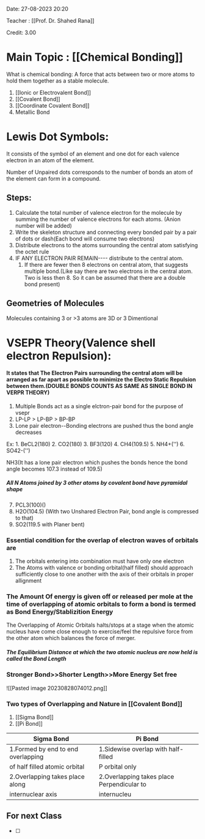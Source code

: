 Date: 27-08-2023 20:20

Teacher : [[Prof. Dr. Shahed Rana]]

Credit: 3.00
# Main Topic : [[Chemical Bonding]]


What is chemical bonding: A force that acts between two or more atoms to hold them together as a stable molecule.
1. [[Ionic or Electrovalent Bond]]
2. [[Covalent Bond]]
3. [[Coordinate Covalent Bond]]
4. Metallic Bond

# Lewis Dot Symbols:

It consists of the symbol of an element and one dot for each valence electron in an atom of the element.

Number of Unpaired dots corresponds to the number of bonds an atom of the element can form in a compound.


## Steps:
1. Calculate the total number of valence electron for the molecule by summing the number of valence electrons for each atoms. (Anion number will be added)
2. Write the skeleton structure and connecting every bonded pair by a pair of dots or dash(Each bond will consume two electrons)
3. Distribute electrons to the atoms surrounding the central atom satisfying the octet rule
4. IF ANY ELECTRON PAIR REMAIN---- distribute to the central atom.
	1. If there are fewer then 8 electrons on central atom, that suggests multiple bond.(Like say there are two electrons in the central atom. Two is less then 8. So it can be assumed that there are a double bond present)
## Geometries of Molecules

Molecules containing 3 or >3 atoms are 3D or 3 Dimentional


# VSEPR Theory(Valence shell electron Repulsion):

#### It states that The Electron Pairs surrounding the central atom will be arranged as far apart as possible to minimize the Electro Static Repulsion between them.(DOUBLE BONDS COUNTS AS SAME AS SINGLE BOND IN VERPR THEORY)

1. Multiple Bonds act as a single elctron-pair bond for the purpose of vsepr
2.  LP-LP > LP-BP > BP-BP
3. Lone pair electron--Bonding electrons are pushed thus the bond angle decreases

Ex: 
	1. BeCL2(180)
	2. CO2(180)
	3. BF3(120)
	4. CH4(109.5)
	5. NH4+('')
	6. SO42-('')


NH3(It has a lone pair electron which pushes the bonds hence the bond angle becomes 107.3 instead of 109.5)
##### All N Atoms joined by 3 other atoms by covalent bond have pyramidal shape

7. PCL3(100)()
8. H2O(104.5) (With two Unshared Electron Pair, bond angle is compressed to that)
9. SO2(119.5 with Planer bent)
### Essential condition for the overlap of electron waves of orbitals are
1. The orbitals entering into combination must have only one electron
2. The Atoms with valence or bonding orbital(half filled) should approach sufficiently close to one another with the axis of their orbitals in proper allignment
### The Amount Of energy is given off or released per mole at the time of overlapping of atomic orbitals to form a bond is termed as Bond Energy/Stablizition Energy

The Overlapping of Atomic Orbitals halts/stops  at a stage when the atomic nucleus have come close enough to exercise/feel the repulsive force from the other atom which balances the force of merger.

##### The Equilibrium Distance at which the two atomic nucleus are now held is called the Bond Length

### Stronger Bond>>Shorter Length>>More Energy Set free

![[Pasted image 20230828074012.png]]
### Two types of Overlapping and Nature in [[Covalent Bond]]
1. [[Sigma Bond]]
2. [[Pi Bond]]

| Sigma Bond                         | Pi Bond                                    |
| ---------------------------------- | ------------------------------------------ |
| 1.Formed by end to end overlapping | 1.Sidewise overlap with half-filled        |
| of half filled atomic orbital      | P orbital only                             |
| 2.Overlapping takes place along    | 2.Overlapping takes place Perpendicular to |
| internuclear axis                  | internucleu                                           |
## For next Class
- [ ] 